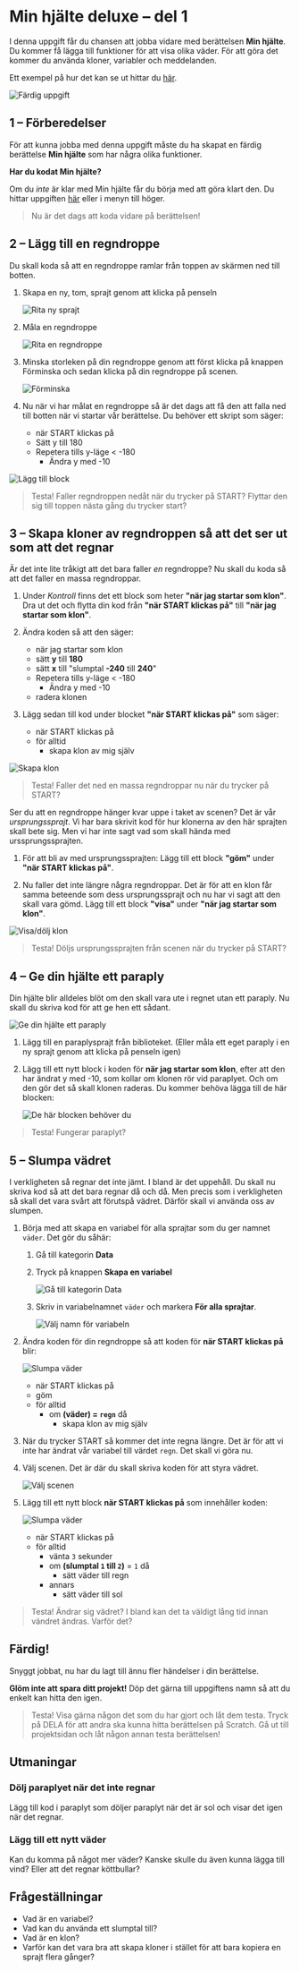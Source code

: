 # Min hjälte deluxe – del 1

I denna uppgift får du chansen att jobba vidare med berättelsen **Min hjälte**. Du kommer få lägga till funktioner för att visa olika väder. För att göra det kommer du använda kloner, variabler och meddelanden.

Ett exempel på hur det kan se ut hittar du [här](https://scratch.mit.edu/projects/203420852/).

![Färdig uppgift](./färdig_uppgift.png)

## 1 – Förberedelser

För att kunna jobba med denna uppgift måste du ha skapat en färdig berättelse **Min hjälte** som har några olika funktioner.

**Har du kodat Min hjälte?**

Om du _inte_ är klar med Min hjälte får du börja med att göra klart den. Du hittar uppgiften [här](https://www.kodboken.se/start/skapa-berattelser/uppgifter-i-scratch/min-hjalte) eller i menyn till höger.

> Nu är det dags att koda vidare på berättelsen!

## 2 – Lägg till en regndroppe

Du skall koda så att en regndroppe ramlar från toppen av skärmen ned till botten.

1. Skapa en ny, tom, sprajt genom att klicka på penseln

   ![Rita ny sprajt](./rita_ny_sprajt.png)

2. Måla en regndroppe

   ![Rita en regndroppe](./rita_regndroppe.png)

3. Minska storleken på din regndroppe genom att först klicka på knappen Förminska och sedan klicka på din regndroppe på scenen.

   ![Förminska](./förminska.png)

4. Nu när vi har målat en regndroppe så är det dags att få den att falla ned till botten när vi startar vår berättelse. Du behöver ett skript som säger:

   * när START klickas på
   * Sätt y till 180
   * Repetera tills y-läge < -180
     * Ändra y med -10

![Lägg till block](./repetera_tills.png)

> Testa! Faller regndroppen nedåt när du trycker på START? Flyttar den sig till toppen nästa gång du trycker start?

## 3 – Skapa kloner av regndroppen så att det ser ut som att det regnar

Är det inte lite tråkigt att det bara faller _en_ regndroppe? Nu skall du koda så att det faller en massa regndroppar.

1. Under _Kontroll_ finns det ett block som heter **"när jag startar som klon"**. Dra ut det och flytta din kod från **"när START klickas på"** till **"när jag startar som klon"**.

2. Ändra koden så att den säger:

   * när jag startar som klon
   * sätt **y** till **180**
   * sätt **x** till "slumptal **-240** till **240**"
   * Repetera tills y-läge < -180
     * Ändra y med -10
   * radera klonen

3. Lägg sedan till kod under blocket **"när START klickas på"** som säger:

   * när START klickas på
   * för alltid
     * skapa klon av mig själv

![Skapa klon](./skapa_klon_1.png)

> Testa! Faller det ned en massa regndroppar nu när du trycker på START?

Ser du att en regndroppe hänger kvar uppe i taket av scenen? Det är vår _ursprungssprajt_. Vi har bara skrivit kod för hur klonerna av den här sprajten skall bete sig. Men vi har inte sagt vad som skall hända med urssprungssprajten.

1. För att bli av med ursprungssprajten: Lägg till ett block **"göm"** under **"när START klickas på"**.

2. Nu faller det inte längre några regndroppar. Det är för att en klon får samma beteende som dess ursprungssprajt och nu har vi sagt att den skall vara gömd. Lägg till ett block **"visa"** under **"när jag startar som klon"**.

![Visa/dölj klon](./skapa_klon_2.png)

> Testa! Döljs ursprungssprajten från scenen när du trycker på START?

## 4 – Ge din hjälte ett paraply

Din hjälte blir alldeles blöt om den skall vara ute i regnet utan ett paraply. Nu skall du skriva kod för att ge hen ett sådant.

![Ge din hjälte ett paraply](./paraply.gif)

1. Lägg till en paraplysprajt från biblioteket. (Eller måla ett eget paraply i en ny sprajt genom att klicka på penseln igen)

2. Lägg till ett nytt block i koden för **när jag startar som klon**, efter att den har ändrat y med -10, som kollar om klonen rör vid paraplyet. Och om den gör det så skall klonen raderas. Du kommer behöva lägga till de här blocken:

   ![De här blocken behöver du](./kollision.png)

> Testa! Fungerar paraplyt?

## 5 – Slumpa vädret

I verkligheten så regnar det inte jämt. I bland är det uppehåll. Du skall nu skriva kod så att det bara regnar då och då. Men precis som i verkligheten så skall det vara svårt att förutspå vädret. Därför skall vi använda oss av slumpen.

1. Börja med att skapa en variabel för alla sprajtar som du ger namnet `väder`. Det gör du såhär:

   1. Gå till kategorin **Data**
   2. Tryck på knappen **Skapa en variabel**

      ![Gå till kategorin Data](./variabel_1.png)

   3. Skriv in variabelnamnet `väder` och markera **För alla sprajtar**.

      ![Välj namn för variabeln](./variabel_2.png)

2. Ändra koden för din regndroppe så att koden för **när START klickas på** blir:

   ![Slumpa väder](./slumpa_väder_1.png)

   * när START klickas på
   * göm
   * för alltid
     * om **(väder) = `regn`** då
       * skapa klon av mig själv

3. När du trycker START så kommer det inte regna längre. Det är för att vi inte har ändrat vår variabel till värdet `regn`. Det skall vi göra nu.

4. Välj scenen. Det är där du skall skriva koden för att styra vädret.

   ![Välj scenen](./scen.png)

5. Lägg till ett nytt block **när START klickas på** som innehåller koden:

   ![Slumpa väder](./slumpa_väder_2.png)

   * när START klickas på
   * för alltid
     * vänta `3` sekunder
     * om **(slumptal `1` till `2`)** = `1` då
       * sätt väder till regn
     * annars
       * sätt väder till sol

> Testa! Ändrar sig vädret? I bland kan det ta väldigt lång tid innan vändret ändras. Varför det?

## Färdig!

Snyggt jobbat, nu har du lagt till ännu fler händelser i din berättelse.

**Glöm inte att spara ditt projekt!** Döp det gärna till uppgiftens namn så att du enkelt kan hitta den igen.

> Testa! Visa gärna någon det som du har gjort och låt dem testa. Tryck på DELA för att andra ska kunna hitta berättelsen på Scratch. Gå ut till projektsidan och låt någon annan testa berättelsen!

## Utmaningar

### Dölj paraplyet när det inte regnar

Lägg till kod i paraplyt som döljer paraplyt när det är sol och visar det igen när det regnar.

### Lägg till ett nytt väder

Kan du komma på något mer väder? Kanske skulle du även kunna lägga till vind? Eller att det regnar köttbullar?

## Frågeställningar

* Vad är en variabel?
* Vad kan du använda ett slumptal till?
* Vad är en klon?
* Varför kan det vara bra att skapa kloner i stället för att bara kopiera en sprajt flera gånger?
